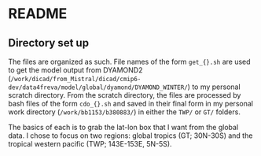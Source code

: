 # README

## Directory set up

The files are organized as such. File names of the form ```get_{}.sh``` are used to get the model output from DYAMOND2 (```/work/dicad/from_Mistral/dicad/cmip6-dev/data4freva/model/global/dyamond/DYAMOND_WINTER/```) to my personal scratch directory. From the scratch directory, the files are processed by bash files of the form ```cdo_{}.sh``` and saved in their final form in my personal work directory (```/work/bb1153/b380883/```) in either the ```TWP/``` or ```GT/``` folders. 

The basics of each is to grab the lat-lon box that I want from the global data. I chose to focus on two regions: global tropics (GT; 30N-30S) and the tropical western pacific (TWP; 143E-153E, 5N-5S). 
